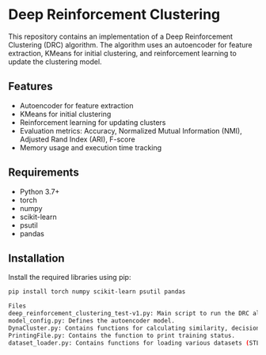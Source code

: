 # Deep Reinforcement Clustering

This repository contains an implementation of a Deep Reinforcement Clustering (DRC) algorithm. The algorithm uses an autoencoder for feature extraction, KMeans for initial clustering, and reinforcement learning to update the clustering model.

## Features

- Autoencoder for feature extraction
- KMeans for initial clustering
- Reinforcement learning for updating clusters
- Evaluation metrics: Accuracy, Normalized Mutual Information (NMI), Adjusted Rand Index (ARI), F-score
- Memory usage and execution time tracking

## Requirements

- Python 3.7+
- torch
- numpy
- scikit-learn
- psutil
- pandas

## Installation

Install the required libraries using pip:

```bash
pip install torch numpy scikit-learn psutil pandas

Files
deep_reinforcement_clustering_test-v1.py: Main script to run the DRC algorithm with a mock dataset.
model_config.py: Defines the autoencoder model.
DynaCluster.py: Contains functions for calculating similarity, decision probability, and reward.
PrintingFile.py: Contains the function to print training status.
dataset_loader.py: Contains functions for loading various datasets (STL-10, ImageNet-Tiny, MNIST, USPS, F-MNIST, CIFAR-10).

